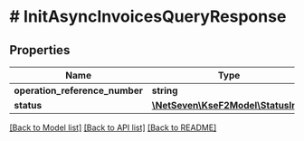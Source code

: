 # # InitAsyncInvoicesQueryResponse

## Properties

Name | Type | Description | Notes
------------ | ------------- | ------------- | -------------
**operation_reference_number** | **string** |  | [optional]
**status** | [**\NetSeven\KseF2Model\StatusInfo**](StatusInfo.md) |  | [optional]

[[Back to Model list]](../../README.md#models) [[Back to API list]](../../README.md#endpoints) [[Back to README]](../../README.md)
